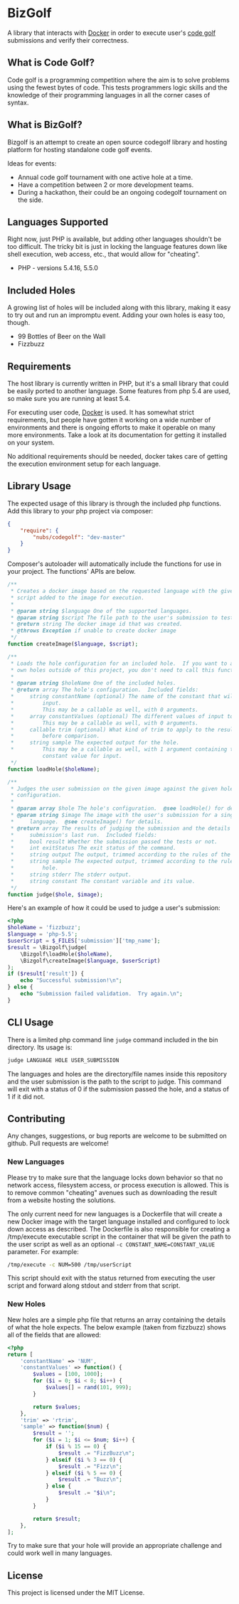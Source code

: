 # BizGolf
A library that interacts with [Docker](http://www.docker.io) in order to execute user's [code golf](http://en.wikipedia.org/wiki/Code_golf) submissions and verify their correctness.

## What is Code Golf?
Code golf is a programming competition where the aim is to solve problems using the fewest bytes of code.  This tests programmers logic skills and the knowledge of their programming languages in all the corner cases of syntax.

## What is BizGolf?
Bizgolf is an attempt to create an open source codegolf library and hosting platform for hosting standalone code golf events.

Ideas for events:
* Annual code golf tournament with one active hole at a time.
* Have a competition between 2 or more development teams.
* During a hackathon, their could be an ongoing codegolf tournament on the side.

## Languages Supported
Right now, just PHP is available, but adding other languages shouldn't be too difficult.  The tricky bit is just in locking the language features down like shell execution, web access, etc., that would allow for "cheating".

* PHP - versions 5.4.16, 5.5.0

## Included Holes
A growing list of holes will be included along with this library, making it easy to try out and run an impromptu event.  Adding your own holes is easy too, though.

* 99 Bottles of Beer on the Wall
* Fizzbuzz

## Requirements
The host library is currently written in PHP, but it's a small library that could be easily ported to another language.  Some features from php 5.4 are used, so make sure you are running at least 5.4.

For executing user code, [Docker](http://www.docker.io) is used.  It has somewhat strict requirements, but people have gotten it working on a wide number of environments and there is ongoing efforts to make it operable on many more environments.  Take a look at its documentation for getting it installed on your system.

No additional requirements should be needed, docker takes care of getting the execution environment setup for each language.

## Library Usage
The expected usage of this library is through the included php functions.  Add this library to your php project via composer:
```json
{
    "require": {
        "nubs/codegolf": "dev-master"
    }
}
```

Composer's autoloader will automatically include the functions for use in your project.  The functions' APIs are below.

```php
/**
 * Creates a docker image based on the requested language with the given user
 * script added to the image for execution.
 *
 * @param string $language One of the supported languages.
 * @param string $script The file path to the user's submission to test.
 * @return string The docker image id that was created.
 * @throws Exception if unable to create docker image
 */
function createImage($language, $script);

/**
 * Loads the hole configuration for an included hole.  If you want to add your
 * own holes outside of this project, you don't need to call this function.
 *
 * @param string $holeName One of the included holes.
 * @return array The hole's configuration.  Included fields:
 *     string constantName (optional) The name of the constant that will hold
 *         input.
 *         This may be a callable as well, with 0 arguments.
 *     array constantValues (optional) The different values of input to test.
 *         This may be a callable as well, with 0 arguments.
 *     callable trim (optional) What kind of trim to apply to the results
 *         before comparison.
 *     string sample The expected output for the hole.
 *         This may be a callable as well, with 1 argument containing the
           constant value for input.
 */
function loadHole($holeName);

/**
 * Judges the user submission on the given image against the given hole
 * configuration.
 *
 * @param array $hole The hole's configuration.  @see loadHole() for details.
 * @param string $image The image with the user's submission for a single
 *     language.  @see createImage() for details.
 * @return array The results of judging the submission and the details of the
 *     submission's last run.  Included fields:
 *     bool result Whether the submission passed the tests or not.
 *     int exitStatus The exit status of the command.
 *     string output The output, trimmed according to the rules of the hole.
 *     string sample The expected output, trimmed according to the rules of the
 *         hole.
 *     string stderr The stderr output.
 *     string constant The constant variable and its value.
 */
function judge($hole, $image);
```

Here's an example of how it could be used to judge a user's submission:
```php
<?php
$holeName = 'fizzbuzz';
$language = 'php-5.5';
$userScript = $_FILES['submission']['tmp_name'];
$result = \Bizgolf\judge(
    \Bizgolf\loadHole($holeName),
    \Bizgolf\createImage($language, $userScript)
);
if ($result['result']) {
    echo "Successful submission!\n";
} else {
    echo "Submission failed validation.  Try again.\n";
}
```

## CLI Usage
There is a limited php command line `judge` command included in the bin directory.  Its usage is:
```bash
judge LANGUAGE HOLE USER_SUBMISSION
```

The languages and holes are the directory/file names inside this repository and the user submission is the path to the script to judge.  This command will exit with a status of 0 if the submission passed the hole, and a status of 1 if it did not.

## Contributing
Any changes, suggestions, or bug reports are welcome to be submitted on github.  Pull requests are welcome!

### New Languages
Please try to make sure that the language locks down behavior so that no network access, filesystem access, or process execution is allowed.  This is to remove common "cheating" avenues such as downloading the result from a website hosting the solutions.

The only current need for new languages is a Dockerfile that will create a new Docker image with the target language installed and configured to lock down access as described.  The Dockerfile is also responsible for creating a /tmp/execute executable script in the container that will be given the path to the user script as well as an optional `-c CONSTANT_NAME=CONSTANT_VALUE` parameter.  For example:
```bash
/tmp/execute -c NUM=500 /tmp/userScript
```

This script should exit with the status returned from executing the user script and forward along stdout and stderr from that script.

### New Holes
New holes are a simple php file that returns an array containing the details of what the hole expects.  The below example (taken from fizzbuzz) shows all of the fields that are allowed:
```php
<?php
return [
    'constantName' => 'NUM',
    'constantValues' => function() {
        $values = [100, 1000];
        for ($i = 0; $i < 8; $i++) {
            $values[] = rand(101, 999);
        }

        return $values;
    },
    'trim' => 'rtrim',
    'sample' => function($num) {
        $result = '';
        for ($i = 1; $i <= $num; $i++) {
            if ($i % 15 == 0) {
                $result .= "FizzBuzz\n";
            } elseif ($i % 3 == 0) {
                $result .= "Fizz\n";
            } elseif ($i % 5 == 0) {
                $result .= "Buzz\n";
            } else {
                $result .= "$i\n";
            }
        }

        return $result;
    },
];
```

Try to make sure that your hole will provide an appropriate challenge and could work well in many languages.

## License
This project is licensed under the MIT License.
